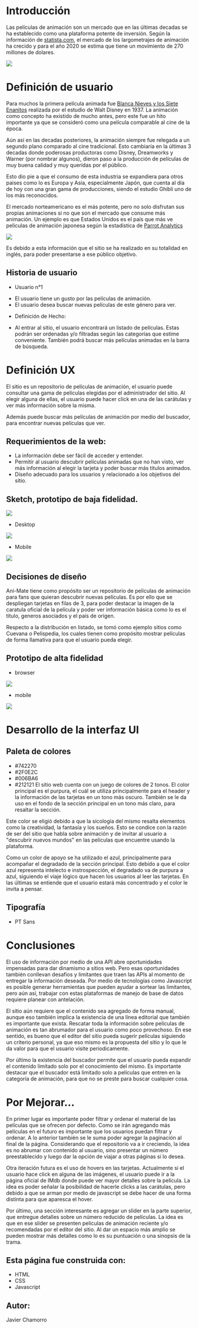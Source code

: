 # Introducción

Las películas de animación son un mercado que en las últimas decadas se ha establecido como una plataforma potente de inversión. Según la información de [statista.com](https://www.statista.com/statistics/817601/worldwide-animation-market-size/), el mercado de los largometrajes de animación ha crecido y para el año 2020 se estima que tiene un movimiento de 270 millones de dolares. 

<img src="imagenesREADME/mercadoanimacion.png">

# Definición de usuario

Para muchos la primera película animada fue [Blanca Nieves y los Siete Enanitos](http://www.openculture.com/2011/04/how_walt_disney_cartoons_are_made_.html) realizada por el estudio de Walt Disney en 1937. La animación como concepto ha existido de mucho antes, pero este fue un hito importante ya que se consideró como una película comparable al cine de la época. 

Aún así en las decadas posteriores, la animación siempre fue relegada a un segundo plano comparado al cine tradicional. Esto cambiaría en la últimas 3 decadas donde poderosas productoras como Disney, Dreamworks y Warner (por nombrar algunos), dieron paso a la producción de películas de muy buena calidad y muy queridas por el público. 

Esto dio pie a que el consumo de esta industria se expandiera para otros paises como lo es Europa y Asia, especialmente Japón, que cuenta al día de hoy con una gran gama de producciones, siendo el estudio Ghibli uno de los más reconocidos. 

El mercado norteamericano es el más potente, pero no solo disfrutan sus propias animaciones si no que son el mercado que consume más animación. Un ejemplo es que Estados Unidos es el país que más ve peliculas de animación japonesa según la estadistica de [Parrot Analytics](https://www.parrotanalytics.com/insights/the-global-content-marketplace-audience-demand-for-anime/)

<img src="imagenesREADME/estadisticaanime.png">

Es debido a esta información que el sitio se ha realizado en su totalidad en inglés, para poder presentarse a ese público objetivo.  

## Historia de usuario

* Usuario n°1 
- El usuario tiene un gusto por las películas de animación.
- El usuario desea buscar nuevas películas de este género para ver.
* Definición de Hecho: 
- Al entrar al sitio, el usuario encontrará un listado de películas. Estas podrán ser ordenadas y/o filtradas según las categorías que estime conveniente. También podrá buscar más películas animadas en la barra de búsqueda.

# Definición UX

El sitio es un repositorio de películas de animación, el usuario puede consultar una gama de películas elegidas por el administrador del sitio. Al elegir alguna de ellas, el usuario puede hacer click en una de las carátulas y ver más información sobre la misma.

Además puede buscar más películas de animación por medio del buscador, para encontrar nuevas películas que ver.  

## Requerimientos de la web:

 - La información debe ser fácil de acceder y entender.
 - Permitir al usuario descubrir películas animadas que no han visto, ver más información al elegir la tarjeta y poder buscar más titulos animados.
 - Diseño adecuado para los usuarios y relacionado a los objetivos del sitio. 

## Sketch, prototipo de baja fidelidad.

<img src="imagenesREADME/sketch.jpg">

- Desktop

<img src="imagenesREADME/prototipobajadesktop.png"> 

- Mobile

<img src="imagenesREADME/prototipobajamobile.png"> 

## Decisiones de diseño

Ani-Mate tiene como propósito ser un repositorio de películas de animación para fans que quieran descubrir nuevas películas. Es por ello que se despliegan tarjetas en filas de 3, para poder destacar la imagen de la caratula oficial de la película y poder ver información básica como lo es el título, generos asociados y el país de origen.

Respecto a la distribución en listado, se tomó como ejemplo sitios como Cuevana o Pelispedia, los cuales tienen como propósito mostrar películas de forma llamativa para que el usuario pueda elegir.  

## Prototipo de alta fidelidad

- browser

<img src="imagenesREADME/prototipoaltadesktop.png"> 

- mobile

<img src="imagenesREADME/prototipoaltamobile.png"> 

# Desarrollo de la interfaz UI

## Paleta de colores

- #742270
- #2F0E2C
- #006BA6
- #212121
El sitio web cuenta con un juego de colores de 2 tonos. El color principal es el purpura, el cuál se utiliza principalmente para el header y la información de las tarjetas en un tono más oscuro. También se le da uso en el fondo de la sección principal en un tono más claro, para resaltar la sección.

Este color se eligió debido a que la sicología del mismo resalta elementos como la creatividad, la fantasía y los sueños. Esto se condice con la razón de ser del sitio que habla sobre animación y de invitar al usuario a "descubrir nuevos mundos" en las películas que encuentre usando la plataforma. 

Como un color de apoyo se ha utilizado el azul, principalmente para acompañar el degradado de la sección principal. Esto debido a que el color azul representa intelecto e instrospección, el degradado va de purpura a azul, siguiendo el viaje lógico que hacen los usuarios al leer las tarjetas. En las últimas se entiende que el usuario estará más concentrado y el color le invita a pensar. 

## Tipografía

- PT Sans

# Conclusiones

El uso de información por medio de una API abre oportunidades impensadas para dar dinamismo a sitios web. Pero esas oportunidades también conllevan desafios y limitantes que traen las APIs al momento de entregar la información deseada. Por medio de tecnologías como Javascript es posible generar herramientas que pueden ayudar a sortear las limitantes, pero aún así, trabajar con estas plataformas de manejo de base de datos requiere planear con antelación.

El sitio aún requiere que el contenido sea agregado de forma manual, aunque eso también implica la existencia de una línea editorial que también es importante que exista. Rescatar toda la información sobre películas de animación es tan abrumador para el usuario como poco provechoso. En ese sentido, es bueno que el editor del sitio pueda sugerir películas siguiendo un criterio personal, ya que eso mismo es la propuesta del sitio y lo que le da valor para que el usuario visite periodicamente.

Por último la existencia del buscador permite que el usuario pueda expandir el contenido limitado solo por el conocimiento del mismo. Es importante destacar que el buscador está limitado solo a películas que entren en la categoría de animación, para que no se preste para buscar cualquier cosa.

# Por Mejorar…

En primer lugar es importante poder filtrar y ordenar el material de las películas que se ofrecen por defecto. Como se irán agregando más películas en el futuro es importante que los usuarios puedan filtrar y ordenar. A lo anterior también se le suma poder agregar la paginación al final de la página. Considerando que el repositorio va a ir creciendo, la idea es no abrumar con contenido al usuario, sino presentar un número preestablecido y luego dar la opción de viajar a otras páginas si lo desea.

Otra iteración futura es el uso de hovers en las tarjetas. Actualmente si el usuario hace click en alguna de las imágenes, el usuario puede ir a la página oficial de IMdb donde puede ver mayor detalles sobre la película. La idea es poder señalar la posibilidad de hacerle clicks a las carátulas, pero debido a que se arman por medio de javascript se debe hacer de una forma distinta para que aparesca el hover. 

Por último, una sección interesante es agregar un slider en la parte superior, que entregue detalles sobre un número reducido de películas. La idea es que en ese slider se presenten peliculas de animación reciente y/o recomendadas por el editor del sitio. Al dar un espacio más amplio se pueden mostrar más detalles como lo es su puntuación o una sinopsis de la trama.

## Esta página fue construida con:
* HTML
* CSS
* Javascript
## Autor: 
Javier Chamorro
